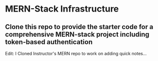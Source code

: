 # MERN-Stack Infrastructure

Clone this repo to provide the starter code for a comprehensive MERN-stack project including token-based authentication
------------------------------------------------------

Edit:  I Cloned Instructor's MERN repo to work on adding quick notes...